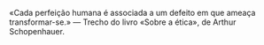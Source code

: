 «Cada perfeição humana é associada a um defeito em que ameaça transformar-se.»
— Trecho do livro «Sobre a ética», de Arthur Schopenhauer.
